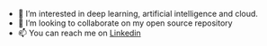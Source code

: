 - 👀 I’m interested in deep learning, artificial intelligence and cloud.
- 💞️ I’m looking to collaborate on my open source repository 
- 📫 You can reach me on [Linkedin](https://www.linkedin.com/in/aditya-kulkarni-24a542248/)
